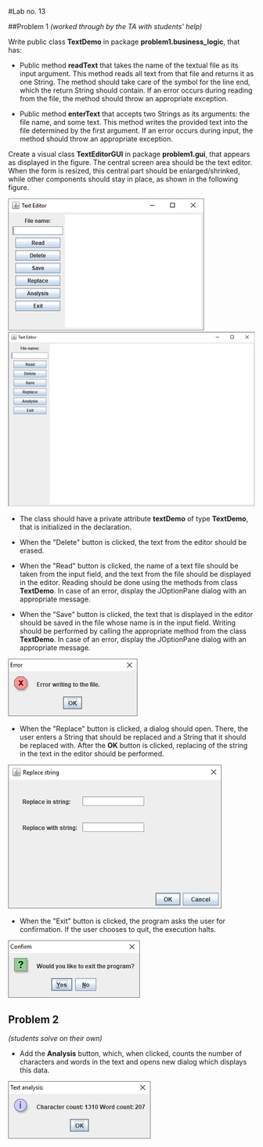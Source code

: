 #Lab no. 13

##Problem 1
*(worked through by the TA with students' help)*

Write public class **TextDemo** in package **problem1.business_logic**, that has:

- Public method **readText** that takes the name of the textual file as its input argument. This method reads all text from that file and returns it as one String. The method should take care of the symbol for the line end, which the return String should contain. If an error occurs during reading from the file, the method should throw an appropriate exception.

- Public method **enterText** that accepts two Strings as its arguments: the file name, and some text. This method writes the provided text into the file determined by the first argument. If an error occurs during input, the method should throw an appropriate exception.

Create a visual class **TextEditorGUI** in package **problem1.gui**, that appears as displayed in the figure. The central screen area should be the text editor. When the form is resized, this central part should be enlarged/shrinked, while other components should stay in place, as shown in the following figure.

![Editor Gui](../images/text-editor-gui.jpg)
![Editor Gui](../images/text-editor-gui-large.jpg)

- The class should have a private attribute **textDemo** of type **TextDemo**, that is initialized in the declaration.

- When the "Delete" button is clicked, the text from the editor should be erased.

- When the "Read" button is clicked, the name of a text file should be taken from the input field, and the text from the file should be displayed in the editor. Reading should be done using the methods from class **TextDemo**. In case of an error, display the JOptionPane dialog with an appropriate message.

- When the "Save" button is clicked, the text that is displayed in the editor should be saved in the file whose name is in the input field. Writing should be performed by calling the appropriate method from the class **TextDemo**. In case of an error, display the JOptionPane dialog with an appropriate message.

![Editor Gui](../images/error-writing-dialog.jpg)

- When the "Replace" button is clicked, a dialog should open. There, the user enters a String that should be replaced and a String that it should be replaced with. After the **OK** button is clicked, replacing of the string in the text in the editor should be performed.

![Dialog replace](../images/replace-string-dialog.jpg)

- When the "Exit" button is clicked, the program asks the user for confirmation. If the user chooses to quit, the execution halts.

![Dialog replace](../images/confirm-exit-dialog.jpg)

## Problem 2
*(students solve on their own)*

- Add the **Analysis** button, which, when clicked, counts the number of characters and words in the text and opens new dialog which displays this data.

![Dialog analysis](../images/analysis-dialog.jpg)